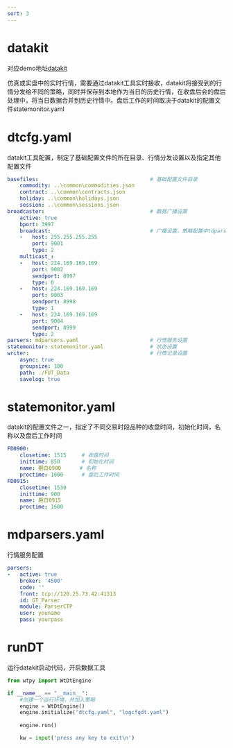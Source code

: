 ```yaml
---
sort: 3
---
```


# datakit

对应demo地址[datakit](https://github.com/wondertrader/wtpy/tree/master/demos/datakit_fut)

仿真或实盘中的实时行情，需要通过datakit工具实时接收，datakit将接受到的行情分发给不同的策略，同时并保存到本地作为当日的历史行情，在收盘后会的盘后处理中，将当日数据合并到历史行情中。盘后工作的时间取决于datakit的配置文件statemonitor.yaml

# dtcfg.yaml

datakit工具配置，制定了基础配置文件的所在目录、行情分发设置以及指定其他配置文件

```yaml
basefiles:                                    # 基础配置文件目录
    commodity: ..\common\commodities.json
    contract: ..\common\contracts.json
    holiday: ..\common\holidays.json
    session: ..\common\sessions.json
broadcaster:                                  # 数据广播设置
    active: true
    bport: 3997
    broadcast:                                # 广播设置，策略配置中tdparsers.yaml的配置需要与这个一致，否则无法接收到数据
    -   host: 255.255.255.255
        port: 9001
        type: 2
    multicast_:
    -   host: 224.169.169.169
        port: 9002
        sendport: 8997
        type: 0
    -   host: 224.169.169.169
        port: 9003
        sendport: 8998
        type: 1
    -   host: 224.169.169.169
        port: 9004
        sendport: 8999
        type: 2
parsers: mdparsers.yaml                       # 行情服务设置
statemonitor: statemonitor.yaml               # 状态设置
writer:                                       # 行情记录设置
    async: true
    groupsize: 100
    path: ./FUT_Data
    savelog: true

```

# statemonitor.yaml

datakit的配置文件之一，指定了不同交易时段品种的收盘时间，初始化时间，名称以及盘后工作时间

```yaml
FD0900:
    closetime: 1515     # 收盘时间
    inittime: 850       # 初始化时间
    name: 期白0900      # 名称
    proctime: 1600      # 盘后工作时间
FD0915:
    closetime: 1530
    inittime: 900
    name: 期白0915
    proctime: 1600
```

# mdparsers.yaml

行情服务配置

```yaml
parsers:
-   active: true
    broker: '4500'
    code: ''
    front: tcp://120.25.73.42:41313
    id: GT_Parser
    module: ParserCTP
    user: youname
    pass: yourpass
```

# runDT

运行datakit启动代码，开启数据工具

```python
from wtpy import WtDtEngine

if __name__ == "__main__":
    #创建一个运行环境，并加入策略
    engine = WtDtEngine()
    engine.initialize("dtcfg.yaml", "logcfgdt.yaml")
    
    engine.run()

    kw = input('press any key to exit\n')
```
